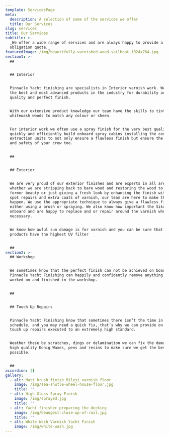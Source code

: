 ```yaml
---
template: ServicesPage
meta:
  description: A selection of some of the services we offer
  title: Our Services
slug: services
title: Our Services
subtitle: >-
  _We offer a wide range of services and are always happy to provide a no
  obligation quote._
featuredImage: /img/beautifully-varnished-wood-sailboat-1024x764.jpg
section1: >-
  ## 


  ## Interior


  Pinnacle Yacht finishing are specialists in Interior varnish work. We use only
  the best and most advanced products in the industry for durability and high
  quality and perfect finish.


  With our extensive product knowledge our team have the skills to tint and
  whitewash woods to match any colour or sheen.


  For interior work we often use a spray finish for the very best quality. We
  quickly and efficiently build onboard spray cabins installing the correct
  extraction units to not only ensure a flawless finish but ensure the health
  and safety of your crew too.


  ## 


  ## Exterior


  We are very proud of our exterior finishes and are experts in all areas
  whether we are stripping back to bare wood and restoring the wood to its
  former beauty or just giving a fresh look by enhancing the finish with small
  spot repairs and extra coats of varnish, our team are here to make that
  happen. We use the appropriate technique to always give a flawless finish
  either using a brush or spraying. We also know how important the Sika work is
  onboard and are happy to replace and or repair around the varnish whenever
  necessary.


  We know how awful sun damage is for varnish and you can be sure that all our
  products have the highest UV filter


  ##
section2: >-
  ## Workshop


  We sometimes know that the perfect finish can not be achieved on board.
  Pinnacle Yacht Finishing can happily and confidently remove anything to be
  worked on and finished in the workshop. 


  ## 


  ## Touch Up Repairs


  Pinnacle Yacht Finishing know that sometimes there isn’t the time in the
  schedule, and you may need a quick fix, that’s why we can provide on board
  touch up repairs executed to an extremely high standard.


  Weather these be scratches, dings or delamination we can fix the damage using
  high quality Konig Waxes, pens and resins to make sure we get the best match
  possible. 


  ##
accordion: []
gallery:
  - alt: Matt brush finish Milesi varnish floor
    image: /img/sea-shutle-wheel-house-floor.jpg
    title: ''
  - alt: High Gloss Spray Finish
    image: /img/sprayed.jpg
    title: ''
  - alt: Yacht finisher preparing the decking
    image: /img/beaugest-close-up-of-rail.jpg
    title: ''
  - alt: White Wash Varnish Yacht Finish
    image: /img/white-wash.jpg
---
```


